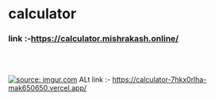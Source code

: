 # calculator

### link :-https://calculator.mishrakash.online/
</br>

</br>

<a href="https://imgur.com/G96WtTy"><img src="https://i.imgur.com/G96WtTy.png" title="source: imgur.com" /></a>
ALt link :- https://calculator-7hkx0rlha-mak650650.vercel.app/
